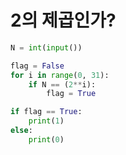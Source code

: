 # 2의 제곱인가?

```python
N = int(input())

flag = False
for i in range(0, 31):
    if N == (2**i):
        flag = True

if flag == True:
    print(1)
else:
    print(0)
```
